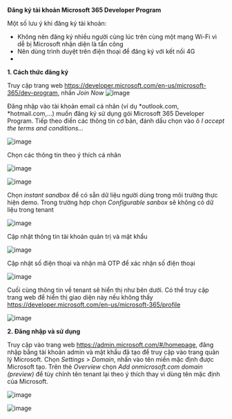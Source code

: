**Đăng ký tài khoản Microsoft 365 Developer Program**

Một số lưu ý khi đăng ký tài khoản:
- Không nên đăng ký nhiều người cùng lúc trên cùng một mạng Wi-Fi vì dễ bị Microsoft nhận diện là tấn công
- Nên dùng trình duyệt trên điện thoại để đăng ký với kết nối 4G
- 
**1. Cách thức đăng ký**
  
Truy cập trang web https://developer.microsoft.com/en-us/microsoft-365/dev-program, nhấn _Join Now_
![image](https://github.com/hieulecyber/Microsoft365DeveloperProgram/assets/102139186/6ddce4fb-5fb5-49f1-a034-56acf497bd7f)

Đăng nhập vào tài khoản email cá nhân (ví dụ *outlook.com, *hotmail.com,...) muốn đăng ký sử dụng gói Microsoft 365 Developer Program. Tiếp theo điền các thông tin cơ bản, đánh dấu chọn vào ô _I accept the terms and conditions..._

![image](https://github.com/hieulecyber/Microsoft365DeveloperProgram/assets/102139186/d90a3e2c-fc29-42f4-b43a-2b9b3187b94a)

Chọn các thông tin theo ý thích cá nhân


![image](https://github.com/hieulecyber/Microsoft365DeveloperProgram/assets/102139186/404741f2-ee28-40d3-8824-14c7385458b6)

![image](https://github.com/hieulecyber/Microsoft365DeveloperProgram/assets/102139186/3ba91847-260e-4163-9a1b-15740b1afb7e)

Chọn _instant sandbox_ để có sẵn dữ liệu người dùng trong môi trường thực hiện demo. Trong trường hợp chọn _Configurable sanbox_ sẽ không có dữ liệu trong tenant

![image](https://github.com/hieulecyber/Microsoft365DeveloperProgram/assets/102139186/2917d8e5-7d1b-41f6-b6f3-b45b5c01c943)

Cập nhật thông tin tài khoản quản trị và mật khẩu

![image](https://github.com/hieulecyber/Microsoft365DeveloperProgram/assets/102139186/d32f7aef-0b5c-48cb-be57-32071eabf444)

Cập nhật số điện thoại và nhận mã OTP để xác nhận số điện thoại

![image](https://github.com/hieulecyber/Microsoft365DeveloperProgram/assets/102139186/9399a25d-96a8-475c-be54-31ba16bab377)

Cuối cùng thông tin về tenant sẽ hiển thị như bên dưới. Có thể truy cập trang web để hiển thị giao diện này nếu không thấy https://developer.microsoft.com/en-us/microsoft-365/profile


![image](https://github.com/hieulecyber/Microsoft365DeveloperProgram/assets/102139186/3e689ad9-0df5-4363-b5b9-3abc5d1336d6)


**2. Đăng nhập và sử dụng**

   Truy cập vào trang web https://admin.microsoft.com/#/homepage, đăng nhập bằng tài khoản admin và mật khẩu đã tạo để truy cập vào trang quản lý Microsoft. Chọn _Settings_ > _Domain_, nhấn vào tên miền mặc định được Microsoft tạo. Trên thẻ _Overview_ chọn _Add onmicrosoft.com domain (preview)_ để tùy chỉnh tên tenant lại theo ý thích thay vì dùng tên mặc định của Microsoft.

   
   ![image](https://github.com/hieulecyber/Microsoft365DeveloperProgram/assets/102139186/976be2d0-3b52-4f6d-bc8a-60ccf98db656)

   ![image](https://github.com/hieulecyber/Microsoft365DeveloperProgram/assets/102139186/368e1ccf-5def-4c89-93c8-687db2b75d93)









